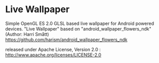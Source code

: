 Live Wallpaper
============

Simple OpenGL ES 2.0 GLSL based live wallpaper for Android powered devices.
"Live Wallpaper" based on "android_wallpaper_flowers_ndk" (Author: Harri Smått) https://github.com/harism/android_wallpaper_flowers_ndk

released under Apache License, Version 2.0 : http://www.apache.org/licenses/LICENSE-2.0
